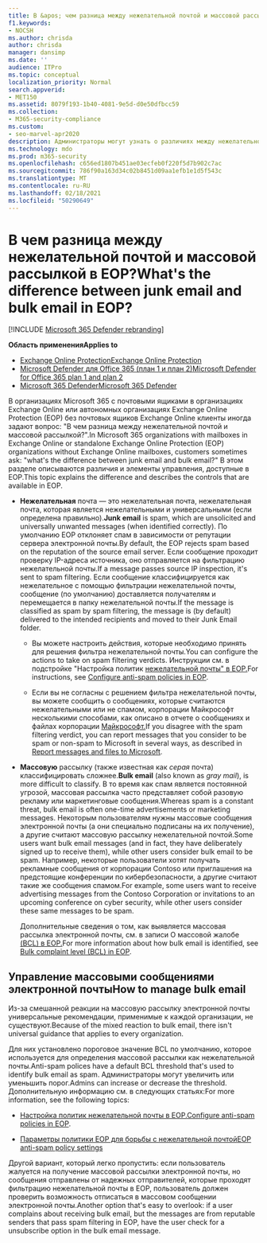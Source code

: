 ```yaml
---
title: В &apos; чем разница между нежелательной почтой и массовой рассылкой?
f1.keywords:
- NOCSH
ms.author: chrisda
author: chrisda
manager: dansimp
ms.date: ''
audience: ITPro
ms.topic: conceptual
localization_priority: Normal
search.appverid:
- MET150
ms.assetid: 8079f193-1b40-4081-9e5d-d0e50dfbcc59
ms.collection:
- M365-security-compliance
ms.custom:
- seo-marvel-apr2020
description: Администраторы могут узнать о различиях между нежелательной почтой (нежелательной почтой) и массовой рассылкой (серой почтой) в Exchange Online Protection (EOP).
ms.technology: mdo
ms.prod: m365-security
ms.openlocfilehash: c656ed1807b451ae03ecfeb0f220f5d7b902c7ac
ms.sourcegitcommit: 786f90a163d34c02b8451d09aa1efb1e1d5f543c
ms.translationtype: MT
ms.contentlocale: ru-RU
ms.lasthandoff: 02/18/2021
ms.locfileid: "50290649"
---
```

# <a name="whats-the-difference-between-junk-email-and-bulk-email-in-eop"></a><span data-ttu-id="f3338-103">В чем разница между нежелательной почтой и массовой рассылкой в EOP?</span><span class="sxs-lookup"><span data-stu-id="f3338-103">What's the difference between junk email and bulk email in EOP?</span></span>

[!INCLUDE [Microsoft 365 Defender rebranding](../includes/microsoft-defender-for-office.md)]

<span data-ttu-id="f3338-104">**Область применения**</span><span class="sxs-lookup"><span data-stu-id="f3338-104">**Applies to**</span></span>
- [<span data-ttu-id="f3338-105">Exchange Online Protection</span><span class="sxs-lookup"><span data-stu-id="f3338-105">Exchange Online Protection</span></span>](exchange-online-protection-overview.md)
- [<span data-ttu-id="f3338-106">Microsoft Defender для Office 365 (план 1 и план 2)</span><span class="sxs-lookup"><span data-stu-id="f3338-106">Microsoft Defender for Office 365 plan 1 and plan 2</span></span>](office-365-atp.md)
- [<span data-ttu-id="f3338-107">Microsoft 365 Defender</span><span class="sxs-lookup"><span data-stu-id="f3338-107">Microsoft 365 Defender</span></span>](../mtp/microsoft-threat-protection.md)

<span data-ttu-id="f3338-108">В организациях Microsoft 365 с почтовыми ящиками в организациях Exchange Online или автономных организациях Exchange Online Protection (EOP) без почтовых ящиков Exchange Online клиенты иногда задают вопрос: "В чем разница между нежелательной почтой и массовой рассылкой?".</span><span class="sxs-lookup"><span data-stu-id="f3338-108">In Microsoft 365 organizations with mailboxes in Exchange Online or standalone Exchange Online Protection (EOP) organizations without Exchange Online mailboxes, customers sometimes ask: "what's the difference between junk email and bulk email?"</span></span> <span data-ttu-id="f3338-109">В этом разделе описываются различия и элементы управления, доступные в EOP.</span><span class="sxs-lookup"><span data-stu-id="f3338-109">This topic explains the difference and describes the controls that are available in EOP.</span></span>

- <span data-ttu-id="f3338-110">**Нежелательная** почта — это нежелательная почта, нежелательная почта, которая является нежелательными и универсальными (если определена правильно).</span><span class="sxs-lookup"><span data-stu-id="f3338-110">**Junk email** is spam, which are unsolicited and universally unwanted messages (when identified correctly).</span></span> <span data-ttu-id="f3338-111">По умолчанию EOP отклоняет спам в зависимости от репутации сервера электронной почты.</span><span class="sxs-lookup"><span data-stu-id="f3338-111">By default, the EOP rejects spam based on the reputation of the source email server.</span></span> <span data-ttu-id="f3338-112">Если сообщение проходит проверку IP-адреса источника, оно отправляется на фильтрацию нежелательной почты.</span><span class="sxs-lookup"><span data-stu-id="f3338-112">If a message passes source IP inspection, it's sent to spam filtering.</span></span> <span data-ttu-id="f3338-113">Если сообщение классифицируется как нежелательное с помощью фильтрации нежелательной почты, сообщение (по умолчанию) доставляется получателям и перемещается в папку нежелательной почты.</span><span class="sxs-lookup"><span data-stu-id="f3338-113">If the message is classified as spam by spam filtering, the message is (by default) delivered to the intended recipients and moved to their Junk Email folder.</span></span>

  - <span data-ttu-id="f3338-114">Вы можете настроить действия, которые необходимо принять для решения фильтра нежелательной почты.</span><span class="sxs-lookup"><span data-stu-id="f3338-114">You can configure the actions to take on spam filtering verdicts.</span></span> <span data-ttu-id="f3338-115">Инструкции см. в подстройке "Настройка политик [нежелательной почты" в EOP.](configure-your-spam-filter-policies.md)</span><span class="sxs-lookup"><span data-stu-id="f3338-115">For instructions, see [Configure anti-spam policies in EOP](configure-your-spam-filter-policies.md).</span></span>

  - <span data-ttu-id="f3338-116">Если вы не согласны с решением фильтра нежелательной почты, вы можете сообщить о сообщениях, которые считаются нежелательными или не спамом, корпорации Майкрософт несколькими способами, как описано в отчете о сообщениях и файлах корпорации [Майкрософт.](report-junk-email-messages-to-microsoft.md)</span><span class="sxs-lookup"><span data-stu-id="f3338-116">If you disagree with the spam filtering verdict, you can report messages that you consider to be spam or non-spam to Microsoft in several ways, as described in [Report messages and files to Microsoft](report-junk-email-messages-to-microsoft.md).</span></span>

- <span data-ttu-id="f3338-117">**Массовую** рассылку (также известная как _серая_ почта) классифицировать сложнее.</span><span class="sxs-lookup"><span data-stu-id="f3338-117">**Bulk email** (also known as _gray mail_), is more difficult to classify.</span></span> <span data-ttu-id="f3338-118">В то время как спам является постоянной угрозой, массовая рассылка часто представляет собой разовую рекламу или маркетинговые сообщения.</span><span class="sxs-lookup"><span data-stu-id="f3338-118">Whereas spam is a constant threat, bulk email is often one-time advertisements or marketing messages.</span></span> <span data-ttu-id="f3338-119">Некоторым пользователям нужны массовые сообщения электронной почты (а они специально подписаны на их получение), а другие считают массовую рассылку нежелательной почтой.</span><span class="sxs-lookup"><span data-stu-id="f3338-119">Some users want bulk email messages (and in fact, they have deliberately signed up to receive them), while other users consider bulk email to be spam.</span></span> <span data-ttu-id="f3338-120">Например, некоторые пользователи хотят получать рекламные сообщения от корпорации Contoso или приглашения на предстоящие конференции по кибербезопасности, а другие считают такие же сообщения спамом.</span><span class="sxs-lookup"><span data-stu-id="f3338-120">For example, some users want to receive advertising messages from the Contoso Corporation or invitations to an upcoming conference on cyber security, while other users consider these same messages to be spam.</span></span>

  <span data-ttu-id="f3338-121">Дополнительные сведения о том, как выявляется массовая рассылка электронной почты, см. в записи О массовой жалобе [(BCL) в EOP.](bulk-complaint-level-values.md)</span><span class="sxs-lookup"><span data-stu-id="f3338-121">For more information about how bulk email is identified, see [Bulk complaint level (BCL) in EOP](bulk-complaint-level-values.md).</span></span>

## <a name="how-to-manage-bulk-email"></a><span data-ttu-id="f3338-122">Управление массовыми сообщениями электронной почты</span><span class="sxs-lookup"><span data-stu-id="f3338-122">How to manage bulk email</span></span>

<span data-ttu-id="f3338-123">Из-за смешанной реакции на массовую рассылку электронной почты универсальные рекомендации, применимые к каждой организации, не существуют.</span><span class="sxs-lookup"><span data-stu-id="f3338-123">Because of the mixed reaction to bulk email, there isn't universal guidance that applies to every organization.</span></span>

<span data-ttu-id="f3338-124">Для них установлено пороговое значение BCL по умолчанию, которое используется для определения массовой рассылки как нежелательной почты.</span><span class="sxs-lookup"><span data-stu-id="f3338-124">Anti-spam polices have a default BCL threshold that's used to identify bulk email as spam.</span></span> <span data-ttu-id="f3338-125">Администраторы могут увеличить или уменьшить порог.</span><span class="sxs-lookup"><span data-stu-id="f3338-125">Admins can increase or decrease the threshold.</span></span> <span data-ttu-id="f3338-126">Дополнительную информацию см. в следующих статьях:</span><span class="sxs-lookup"><span data-stu-id="f3338-126">For more information, see the following topics:</span></span>

- <span data-ttu-id="f3338-127">[Настройка политик нежелательной почты в EOP.](configure-your-spam-filter-policies.md)</span><span class="sxs-lookup"><span data-stu-id="f3338-127">[Configure anti-spam policies in EOP](configure-your-spam-filter-policies.md).</span></span>

- [<span data-ttu-id="f3338-128">Параметры политики EOP для борьбы с нежелательной почтой</span><span class="sxs-lookup"><span data-stu-id="f3338-128">EOP anti-spam policy settings</span></span>](recommended-settings-for-eop-and-office365-atp.md#eop-anti-spam-policy-settings)

<span data-ttu-id="f3338-129">Другой вариант, который легко пропустить: если пользователь жалуется на получение массовой рассылки электронной почты, но сообщения отправлены от надежных отправителей, которые проходят фильтрацию нежелательной почты в EOP, пользователь должен проверить возможность отписаться в массовом сообщении электронной почты.</span><span class="sxs-lookup"><span data-stu-id="f3338-129">Another option that's easy to overlook: if a user complains about receiving bulk email, but the messages are from reputable senders that pass spam filtering in EOP, have the user check for a unsubscribe option in the bulk email message.</span></span>
